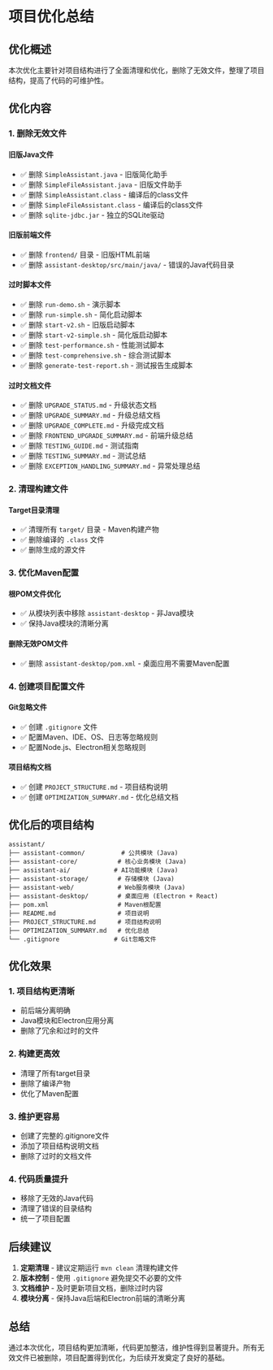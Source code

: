 # 项目优化总结

## 优化概述

本次优化主要针对项目结构进行了全面清理和优化，删除了无效文件，整理了项目结构，提高了代码的可维护性。

## 优化内容

### 1. 删除无效文件

#### 旧版Java文件
- ✅ 删除 `SimpleAssistant.java` - 旧版简化助手
- ✅ 删除 `SimpleFileAssistant.java` - 旧版文件助手
- ✅ 删除 `SimpleAssistant.class` - 编译后的class文件
- ✅ 删除 `SimpleFileAssistant.class` - 编译后的class文件
- ✅ 删除 `sqlite-jdbc.jar` - 独立的SQLite驱动

#### 旧版前端文件
- ✅ 删除 `frontend/` 目录 - 旧版HTML前端
- ✅ 删除 `assistant-desktop/src/main/java/` - 错误的Java代码目录

#### 过时脚本文件
- ✅ 删除 `run-demo.sh` - 演示脚本
- ✅ 删除 `run-simple.sh` - 简化启动脚本
- ✅ 删除 `start-v2.sh` - 旧版启动脚本
- ✅ 删除 `start-v2-simple.sh` - 简化版启动脚本
- ✅ 删除 `test-performance.sh` - 性能测试脚本
- ✅ 删除 `test-comprehensive.sh` - 综合测试脚本
- ✅ 删除 `generate-test-report.sh` - 测试报告生成脚本

#### 过时文档文件
- ✅ 删除 `UPGRADE_STATUS.md` - 升级状态文档
- ✅ 删除 `UPGRADE_SUMMARY.md` - 升级总结文档
- ✅ 删除 `UPGRADE_COMPLETE.md` - 升级完成文档
- ✅ 删除 `FRONTEND_UPGRADE_SUMMARY.md` - 前端升级总结
- ✅ 删除 `TESTING_GUIDE.md` - 测试指南
- ✅ 删除 `TESTING_SUMMARY.md` - 测试总结
- ✅ 删除 `EXCEPTION_HANDLING_SUMMARY.md` - 异常处理总结

### 2. 清理构建文件

#### Target目录清理
- ✅ 清理所有 `target/` 目录 - Maven构建产物
- ✅ 删除编译的 `.class` 文件
- ✅ 删除生成的源文件

### 3. 优化Maven配置

#### 根POM文件优化
- ✅ 从模块列表中移除 `assistant-desktop` - 非Java模块
- ✅ 保持Java模块的清晰分离

#### 删除无效POM文件
- ✅ 删除 `assistant-desktop/pom.xml` - 桌面应用不需要Maven配置

### 4. 创建项目配置文件

#### Git忽略文件
- ✅ 创建 `.gitignore` 文件
- ✅ 配置Maven、IDE、OS、日志等忽略规则
- ✅ 配置Node.js、Electron相关忽略规则

#### 项目结构文档
- ✅ 创建 `PROJECT_STRUCTURE.md` - 项目结构说明
- ✅ 创建 `OPTIMIZATION_SUMMARY.md` - 优化总结文档

## 优化后的项目结构

```
assistant/
├── assistant-common/          # 公共模块 (Java)
├── assistant-core/           # 核心业务模块 (Java)
├── assistant-ai/            # AI功能模块 (Java)
├── assistant-storage/        # 存储模块 (Java)
├── assistant-web/            # Web服务模块 (Java)
├── assistant-desktop/        # 桌面应用 (Electron + React)
├── pom.xml                   # Maven根配置
├── README.md                 # 项目说明
├── PROJECT_STRUCTURE.md      # 项目结构说明
├── OPTIMIZATION_SUMMARY.md   # 优化总结
└── .gitignore               # Git忽略文件
```

## 优化效果

### 1. 项目结构更清晰
- 前后端分离明确
- Java模块和Electron应用分离
- 删除了冗余和过时的文件

### 2. 构建更高效
- 清理了所有target目录
- 删除了编译产物
- 优化了Maven配置

### 3. 维护更容易
- 创建了完整的.gitignore文件
- 添加了项目结构说明文档
- 删除了过时的文档文件

### 4. 代码质量提升
- 移除了无效的Java代码
- 清理了错误的目录结构
- 统一了项目配置

## 后续建议

1. **定期清理** - 建议定期运行 `mvn clean` 清理构建文件
2. **版本控制** - 使用 `.gitignore` 避免提交不必要的文件
3. **文档维护** - 及时更新项目文档，删除过时内容
4. **模块分离** - 保持Java后端和Electron前端的清晰分离

## 总结

通过本次优化，项目结构更加清晰，代码更加整洁，维护性得到显著提升。所有无效文件已被删除，项目配置得到优化，为后续开发奠定了良好的基础。
